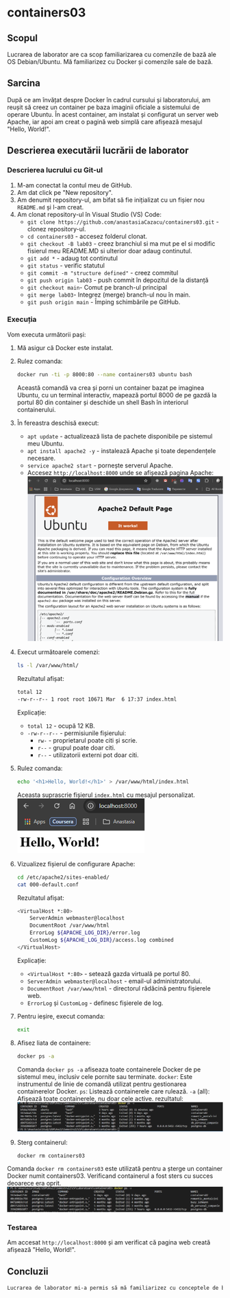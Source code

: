 # containers03

## Scopul

Lucrarea de laborator are ca scop familiarizarea cu comenzile de bază ale OS Debian/Ubuntu. Mă familiarizez cu Docker și comenzile sale de bază.

## Sarcina

După ce am învățat despre Docker în cadrul cursului și laboratorului, am reușit să creez un container pe baza imaginii oficiale a sistemului de operare Ubuntu. În acest container, am instalat și configurat un server web Apache, iar apoi am creat o pagină web simplă care afișează mesajul "Hello, World!".

## Descrierea executării lucrării de laborator

### Descrierea lucrului cu Git-ul

1. M-am conectat la contul meu de GitHub.
2. Am dat click pe "New repository".
3. Am denumit repository-ul, am bifat să fie inițializat cu un fișier nou `README.md` și l-am creat.
4. Am clonat repository-ul în Visual Studio (VS) Code:
   - `git clone https://github.com/anastasiaCazacu/containers03.git` - clonez repository-ul.
   - `cd containers03` - accesez folderul clonat.
   - `git checkout -B lab03` - creez branchiul si ma mut pe el si modific fisierul meu README.MD si ulterior doar adaug continutul.
   - `git add *` - adaug tot continutul
   - `git status` - verific statutul
   - `git commit -m "structure defined"` - creez commitul
   - `git push origin lab03` - push commit în depozitul de la distanță
   - `git checkout main`- Comut pe branch-ul principal
   - `git merge lab03`- Integrez (merge) branch-ul nou în main.
   - `git push origin main` - Împing schimbările pe GitHub.

### Execuția

Vom executa următorii pași:

1. Mă asigur că Docker este instalat.
2. Rulez comanda:

   ```bash
   docker run -ti -p 8000:80 --name containers03 ubuntu bash
   ```

   Această comandă va crea și porni un container bazat pe imaginea Ubuntu, cu un terminal interactiv, mapează portul 8000 de pe gazdă la portul 80 din container și deschide un shell Bash în interiorul containerului.

3. În fereastra deschisă execut:

   - `apt update` - actualizează lista de pachete disponibile pe sistemul meu Ubuntu.
   - `apt install apache2 -y` - instalează Apache și toate dependențele necesare.
   - `service apache2 start` - pornește serverul Apache.
   - Accesez `http://localhost:8000` unde se afișează pagina Apache:
     ![alt text](image.png)

4. Execut următoarele comenzi:

   ```bash
   ls -l /var/www/html/
   ```

   Rezultatul afișat:

   ```bash
   total 12
   -rw-r--r-- 1 root root 10671 Mar  6 17:37 index.html
   ```

   Explicație:

   - `total 12` - ocupă 12 KB.
   - `-rw-r--r--` - permisiunile fișierului:
     - `rw-` - proprietarul poate citi și scrie.
     - `r--` - grupul poate doar citi.
     - `r--` - utilizatorii externi pot doar citi.

5. Rulez comanda:

   ```bash
   echo '<h1>Hello, World!</h1>' > /var/www/html/index.html
   ```

   Aceasta suprascrie fișierul `index.html` cu mesajul personalizat.
   ![alt text](image-1.png)

6. Vizualizez fișierul de configurare Apache:

   ```bash
   cd /etc/apache2/sites-enabled/
   cat 000-default.conf
   ```

   Rezultatul afișat:

   ```bash
   <VirtualHost *:80>
       ServerAdmin webmaster@localhost
       DocumentRoot /var/www/html
       ErrorLog ${APACHE_LOG_DIR}/error.log
       CustomLog ${APACHE_LOG_DIR}/access.log combined
   </VirtualHost>
   ```

   Explicație:

   - `<VirtualHost *:80>` - setează gazda virtuală pe portul 80.
   - `ServerAdmin webmaster@localhost` - email-ul administratorului.
   - `DocumentRoot /var/www/html` - directorul rădăcină pentru fișierele web.
   - `ErrorLog` și `CustomLog` - definesc fișierele de log.

7. Pentru ieșire, execut comanda:

   ```bash
   exit
   ```

8. Afisez liata de containere:

   ```bash
   docker ps -a
   ```

   Comanda `docker ps -a` afiseaza toate containerele Docker de pe sistemul meu, inclusiv cele pornite sau terminate. `docker`: Este instrumentul de linie de comandă utilizat pentru gestionarea containerelor Docker. `ps`: Listează containerele care rulează. `-a` (all): Afișează toate containerele, nu doar cele active.
   rezultatul: ![.](image-2.png)

9. Sterg containerul:

   ```bash
   docker rm containers03
   ```

Comanda `docker rm containers03` este utilizată pentru a șterge un container Docker numit containers03.
Verificand containerul a fost sters cu succes deoarece era oprit. ![alt text](image-3.png)

### Testarea

Am accesat `http://localhost:8000` și am verificat că pagina web creată afișează "Hello, World!".

## Concluzii

```markdown
Lucrarea de laborator mi-a permis să mă familiarizez cu conceptele de bază ale Docker, crearea și administrarea containerelor, precum și configurarea unui server Apache în interiorul unui container. Am reușit să creez și să testez o pagină web simplă folosind Apache într-un mediu izolat.
```
